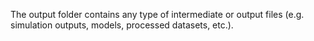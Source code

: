 The output folder contains any type of intermediate or output files (e.g. simulation outputs, models, processed datasets, etc.).

